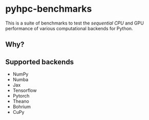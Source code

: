 # pyhpc-benchmarks

This is a suite of benchmarks to test the *sequential CPU* and GPU performance of various computational backends for Python.

## Why?



## Supported backends

- NumPy
- Numba
- Jax
- Tensorflow
- Pytorch
- Theano
- Bohrium
- CuPy
